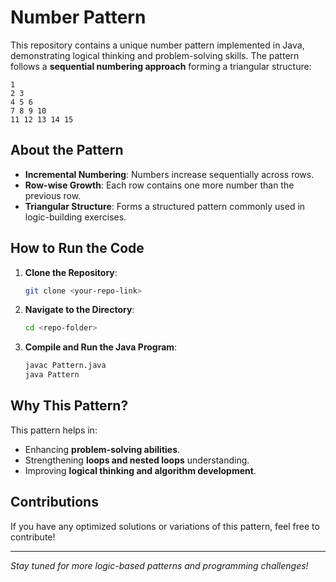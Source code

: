 # Number Pattern

This repository contains a unique number pattern implemented in Java, demonstrating logical thinking and problem-solving skills. The pattern follows a **sequential numbering approach** forming a triangular structure:

```
1
2 3
4 5 6
7 8 9 10
11 12 13 14 15
```

## About the Pattern
- **Incremental Numbering**: Numbers increase sequentially across rows.
- **Row-wise Growth**: Each row contains one more number than the previous row.
- **Triangular Structure**: Forms a structured pattern commonly used in logic-building exercises.

## How to Run the Code

1. **Clone the Repository**:
   ```bash
   git clone <your-repo-link>
   ```
2. **Navigate to the Directory**:
   ```bash
   cd <repo-folder>
   ```
3. **Compile and Run the Java Program**:
   ```bash
   javac Pattern.java
   java Pattern
   ```

## Why This Pattern?
This pattern helps in:
- Enhancing **problem-solving abilities**.
- Strengthening **loops and nested loops** understanding.
- Improving **logical thinking and algorithm development**.

## Contributions
If you have any optimized solutions or variations of this pattern, feel free to contribute!

---
*Stay tuned for more logic-based patterns and programming challenges!*